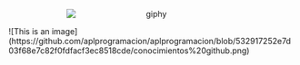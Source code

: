 <p align="center">
  <img src="https://user-images.githubusercontent.com/116382689/221239915-541399f8-7765-4e46-bc09-41abba355b34.gif" alt="giphy" width="300" style="display: block; margin: auto;">
</p>
![This is an image](https://github.com/aplprogramacion/aplprogramacion/blob/532917252e7d03f68e7c82f0fdfacf3ec8518cde/conocimientos%20github.png)
